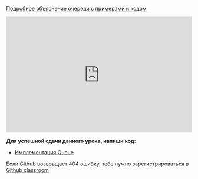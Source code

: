 <a href="https://python-scripts.com/queues">Подробное объяснение очереди с примерами и кодом</a>   

<iframe width="100%" height="315" src="https://www.youtube.com/embed/2tacXicvc2s" frameborder="0" allow="accelerometer; autoplay; encrypted-media; gyroscope; picture-in-picture" allowfullscreen></iframe>

**Для успешной сдачи данного урока, напиши код:**   
- <a href="https://github.com/alem-classroom/student-algo-1-${GITHUB_LOGIN}/tree/master/queue" class="repo-button">Имплементация Queue</a>   


Если Github возвращает 404 ошибку, тебе нужно зарегистрироваться в <a href="https://classroom.github.com/a/QaSKclaO">Github classroom</a>   


